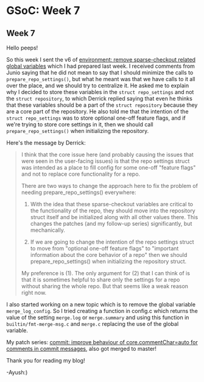 # GSoC: Week 7
  
## Week 7

Hello peeps!

So this week I sent the v6 of [environment: remove sparse-checkout related global variables](https://lore.kernel.org/git/cover.1752882401.git.ayu.chandekar@gmail.com/#r) which I had prepared last week. I received comments from Junio saying that he did not mean to say that I should minimize the calls to `prepare_repo_settings()`, but what he meant was that we have calls to it all over the place, and we should try to centralize it.  He asked me to explain why I decided to store these variables in the `struct repo_settings` and not the `struct repository`, to which Derrick replied saying that even he thinks that these variables should be a part of the `struct repository` because they are a core part of the repository. He also told me that the intention of the `struct repo_settings` was to store optional one-off feature flags, and if we're trying to store core settings in it, then we should call `prepare_repo_settings()` when initializing the repository.

Here's the message by Derrick:

> I think that the core issue here (and probably causing the issues
that were seen in the user-facing issues) is that the repo settings
struct was intended as a place to fill config for some one-off
"feature flags" and not to replace core functionality for a repo.
>
>There are two ways to change the approach here to fix the problem
of needing prepare_repo_settings() everywhere:
>
  >1. With the idea that these sparse-checkout variables are
     critical to the functionality of the repo, they should move
     into the repository struct itself and be initialized along
     with all other values there. This changes the patches (and my
     follow-up series) significantly, but mechanically.
>
  >2. If we are going to change the intention of the repo settings
     struct to move from "optional one-off feature flags" to
     "important information about the core behavior of a repo"
     then we should prepare_repo_settings() when initializing the
     repository struct.
>
>My preference is (1). The only argument for (2) that I can think
of is that it is sometimes helpful to share only the settings for
a repo without sharing the whole repo. But that seems like a weak
reason right now.

I also started working on a new topic which is to remove the global variable `merge_log_config`. So I tried creating a function in config.c which returns the value of the setting `merge.log` or `merge.summary` and using this function in `builtin/fmt-merge-msg.c` and `merge.c` replacing the use of the global variable.

My patch series: [commit: improve behaviour of core.commentChar=auto for comments in commit messages](https://lore.kernel.org/git/cover.1752665506.git.ayu.chandekar@gmail.com/#r), also got merged to master!

Thank you for reading my blog! 

-Ayush:)